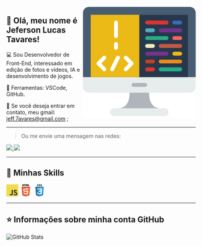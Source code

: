<img src="coding.png" min-width="300px" max-width="300px" width="300px" align="right" alt="Computador">

## 💜 Olá, meu nome é <strong>Jeferson Lucas Tavares!</strong>

:computer: Sou Desenvolvedor de Front-End, interessado em edição de fotos e vídeos, IA e desenvolvimento de jogos.

💼 Ferramentas: VSCode, GitHub.

💬 Se você deseja entrar em contato, meu gmail: jeff.7avares@gmail.com ;

----
> Ou me envie uma mensagem nas redes:

<p align="left">
  <a href="https://www.instagram.com/jeferson_tavares/" alt="Instagram">
    <img src="https://img.shields.io/badge/-Instagram-1C1C1C?style=for-the-badge&logo=Instagram&logoColor=00FFFF&link=https://www.instagram.com/jeferson_tavares"/>
  </a>
  
  <a href="https://www.linkedin.com/in/jeferson-lucas-tavares-745365190/" alt="Linkedin">
    <img src="https://img.shields.io/badge/-Linkedin-1C1C1C?style=for-the-badge&logo=Linkedin&logoColor=00FFFF&link=https://www.linkedin.com/in/jeferson-lucas-tavares-745365190"/>
  </a>
</p>  


----
## 🚀 Minhas Skills

<code><img height="32" src="https://raw.githubusercontent.com/github/explore/80688e429a7d4ef2fca1e82350fe8e3517d3494d/topics/javascript/javascript.png" alt="Javascript"/></code>
<code><img height="32" src="https://raw.githubusercontent.com/github/explore/80688e429a7d4ef2fca1e82350fe8e3517d3494d/topics/html/html.png" alt="HTML5"/></code>
<code><img height="32" src="https://raw.githubusercontent.com/github/explore/80688e429a7d4ef2fca1e82350fe8e3517d3494d/topics/css/css.png" alt="CSS"/></code>

---

## ⭐ Informações sobre minha conta GitHub
![GitHub Stats](https://github-readme-stats.vercel.app/api?username=JefersonT4v4res&show_icons=true&theme=tokyonight)
